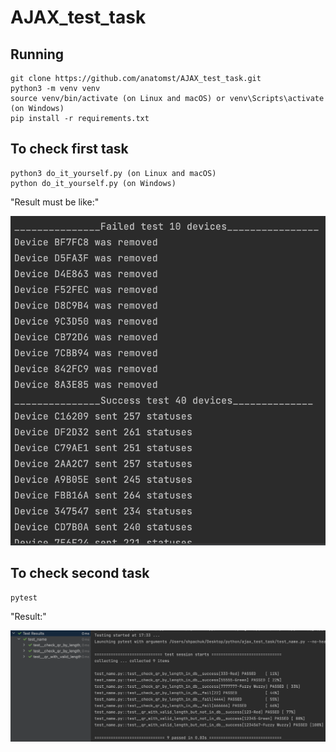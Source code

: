 # AJAX_test_task

## Running

```shell
git clone https://github.com/anatomst/AJAX_test_task.git
python3 -m venv venv
source venv/bin/activate (on Linux and macOS) or venv\Scripts\activate (on Windows)
pip install -r requirements.txt
```

## To check first task
```shell
python3 do_it_yourself.py (on Linux and macOS)
python do_it_yourself.py (on Windows)
```
 
"Result must be like:"

![Tux, the Linux mascot](img/task1.png)

## To check second task
```shell
pytest
```
 
"Result:"

![Tux, the Linux mascot](img/task2.png)

